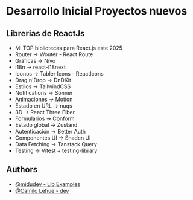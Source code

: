 
# Desarrollo Inicial Proyectos nuevos



## Librerias de ReactJs 

- Mi TOP bibliotecas para React.js este 2025
- Router → Wouter - React Route
- Gráficas → Nivo
- i18n → react-i18next
- Iconos → Tabler Icons - ReactIcons
- Drag'n'Drop → DnDKit
- Estilos → TailwindCSS
- Notifications → Sonner
- Animaciones → Motion
- Estado en URL → nuqs
- 3D → React Three Fiber
- Formularios → Conform
- Estado global → Zustand
- Autenticación → Better Auth
- Componentes UI → Shadcn UI
- Data Fetching → Tanstack Query
- Testing → Vitest + testing-library


## Authors

- [@midudev - Lib Examples](https://midu.dev/)
- [@Camilo Lehue - dev](https://github.com/KROHOFF)

